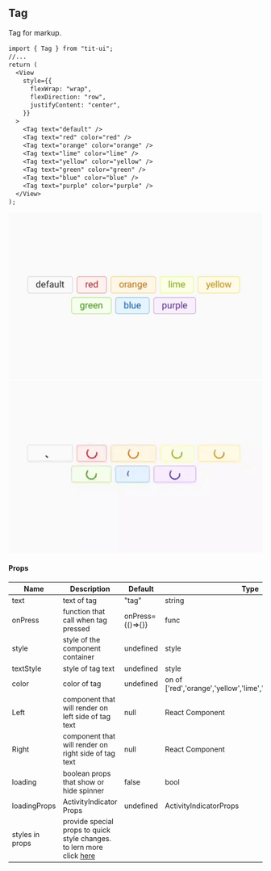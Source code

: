 ## Tag

Tag for markup.

```tsx
import { Tag } from "tit-ui";
//...
return (
  <View
    style={{
      flexWrap: "wrap",
      flexDirection: "row",
      justifyContent: "center",
    }}
  >
    <Tag text="default" />
    <Tag text="red" color="red" />
    <Tag text="orange" color="orange" />
    <Tag text="lime" color="lime" />
    <Tag text="yellow" color="yellow" />
    <Tag text="green" color="green" />
    <Tag text="blue" color="blue" />
    <Tag text="purple" color="purple" />
  </View>
);
```

![alt switch](https://github.com/blnaxblachbl/tit-ui/blob/main/images/tag.jpg?raw=true)
![alt switch](https://github.com/blnaxblachbl/tit-ui/blob/main/gifs/tag.gif?raw=true)

#### Props

| Name            | Description                                                                                        | Default          | Type                                                           |
| --------------- | -------------------------------------------------------------------------------------------------- | ---------------- | -------------------------------------------------------------- |
| text            | text of tag                                                                                        | "tag"            | string                                                         |
| onPress         | function that call when tag pressed                                                                | onPress={()=>{}} | func                                                           |
| style           | style of the component container                                                                   | undefined        | style                                                          |
| textStyle       | style of tag text                                                                                  | undefined        | style                                                          |
| color           | color of tag                                                                                       | undefined        | on of ['red','orange','yellow','lime','green','blue','purple'] |
| Left            | component that will render on left side of tag text                                                | null             | React Component                                                |
| Right           | component that will render on right side of tag text                                               | null             | React Component                                                |
| loading         | boolean props that show or hide spinner                                                            | false            | bool                                                           |
| loadingProps    | ActivityIndicator Props                                                                            | undefined        | ActivityIndicatorProps                                         |
| styles in props | provide special props to quick style changes. to lern more click [here](https://ui.tit.dev/styles) |                  |                                                                |
